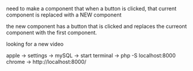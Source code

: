 need to make a component that when a button is clicked, that current component is replaced with a NEW component

the new component has a button that is clicked and replaces the curreont component with the first component.

looking for a new video

apple -> settings -> mySQL -> start
terminal -> php -S localhost:8000
chrome -> http://localhost:8000/
